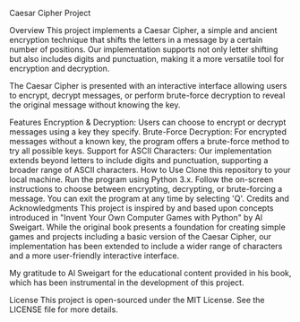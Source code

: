 Caesar Cipher Project

Overview
This project implements a Caesar Cipher, a simple and ancient encryption technique that shifts the letters in a message by a certain number of positions. Our implementation supports not only letter shifting but also includes digits and punctuation, making it a more versatile tool for encryption and decryption.

The Caesar Cipher is presented with an interactive interface allowing users to encrypt, decrypt messages, or perform brute-force decryption to reveal the original message without knowing the key.

Features
Encryption & Decryption: Users can choose to encrypt or decrypt messages using a key they specify.
Brute-Force Decryption: For encrypted messages without a known key, the program offers a brute-force method to try all possible keys.
Support for ASCII Characters: Our implementation extends beyond letters to include digits and punctuation, supporting a broader range of ASCII characters.
How to Use
Clone this repository to your local machine.
Run the program using Python 3.x.
Follow the on-screen instructions to choose between encrypting, decrypting, or brute-forcing a message. You can exit the program at any time by selecting 'Q'.
Credits and Acknowledgments
This project is inspired by and based upon concepts introduced in "Invent Your Own Computer Games with Python" by Al Sweigart. While the original book presents a foundation for creating simple games and projects including a basic version of the Caesar Cipher, our implementation has been extended to include a wider range of characters and a more user-friendly interactive interface.

My gratitude to Al Sweigart for the educational content provided in his book, which has been instrumental in the development of this project.

License
This project is open-sourced under the MIT License. See the LICENSE file for more details.
